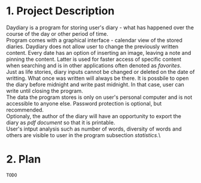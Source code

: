 # 1. Project Description
Daydiary is a program for storing user's diary - what has happened over the course of the day or other period of time.\
Program comes with a graphical interface - calendar view of the stored diaries. Daydiary does not allow user to change the previously written content. Every date has an option of inserting an image, leaving a note and pinning the content. Latter is used for faster access of specific content when searching and is in other applications often denoted as _favorites_.\
Just as life stories, diary inputs cannot be changed or deleted on the date of writting. What once was written will always be there. It is possbile to open the diary before midnight and write past midnight. In that case, user can write until closing the program.\
The data the program stores is only on user's personal computer and is not accessible to anyone else. Password protection is optional, but recommended.\
Optionaly, the author of the diary will have an opportunity to export the diary as _pdf document_ so that it is printable.\
User's intput analysis such as number of words, diversity of words and others are visible to user in the program subsection _statistics_.\
# 2. Plan
    TODO